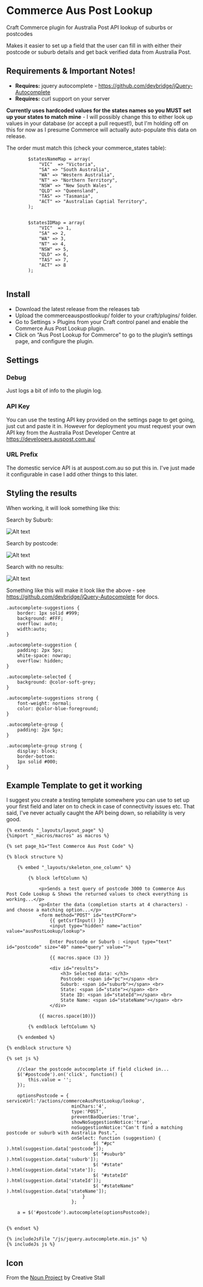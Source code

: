 # Commerce Aus Post Lookup

Craft Commerce plugin for Australia Post API lookup of suburbs or postcodes

Makes it easier to set up a field that the user can fill in with either their postcode or suburb details and get back verified data from Australia Post.

## Requirements & Important Notes!

* **Requires:** jquery autocomplete - https://github.com/devbridge/jQuery-Autocomplete
* **Requires:** curl support on your server

**Currently uses hardcoded values for the states names so you MUST set up your states to match mine** - I will possibly change this to either look up values in your database (or accept a pull request!), but I'm holding off on this for now as I presume Commerce will actually auto-populate this data on release.

The order must match this (check your commerce_states table):

```
        $statesNameMap = array(
            "VIC"  => "Victoria",
            "SA" => "South Australia",
            "WA" => "Western Australia",
            "NT" => "Northern Territory",
            "NSW" => "New South Wales",
            "QLD" => "Queensland",
            "TAS" => "Tasmania",
            "ACT" => "Australian Captial Territory",
        );


        $statesIDMap = array(
            "VIC"  => 1,
            "SA" => 2,
            "WA" => 3,
            "NT" => 4,
            "NSW" => 5,
            "QLD" => 6,
            "TAS" => 7,
            "ACT" => 8
        );


```

## Install

* Download the latest release from the releases tab
* Upload the commerceauspostlookup/ folder to your craft/plugins/ folder.
* Go to Settings > Plugins from your Craft control panel and enable the Commerce Aus Post Lookup plugin.
* Click on “Aus Post Lookup for Commerce” to go to the plugin’s settings page, and configure the plugin.

## Settings

### Debug

Just logs a bit of info to the plugin log.

### API Key

You can use the testing API key provided on the settings page to get going, just cut and paste it in.  However for deployment you must request your own API key from the Australia Post Developer Centre at https://developers.auspost.com.au/

### URL Prefix

The domestic service API is at auspost.com.au so put this in.  I've just made it configurable in case I add other things to this later.

## Styling the results

When working, it will look something like this:

Search by Suburb:

![Alt text](/screenshots/suburb.png?raw=true "Search by suburb")

Search by postcode:

![Alt text](/screenshots/postcode.png?raw=true "Search by postcode")

Search with no results:

![Alt text](/screenshots/noresults.png?raw=true "No results")

Something like this will make it look like the above - see https://github.com/devbridge/jQuery-Autocomplete for docs.

```
.autocomplete-suggestions { 
    border: 1px solid #999; 
    background: #FFF; 
    overflow: auto; 
    width:auto; 
}

.autocomplete-suggestion { 
    padding: 2px 5px; 
    white-space: nowrap; 
    overflow: hidden; 
}

.autocomplete-selected { 
    background: @color-soft-grey; 
}

.autocomplete-suggestions strong { 
    font-weight: normal; 
    color: @color-blue-foreground; 
}

.autocomplete-group { 
    padding: 2px 5px; 
}

.autocomplete-group strong { 
    display: block; 
    border-bottom: 
    1px solid #000; 
}
```

## Example Template to get it working

I suggest you create a testing template somewhere you can use to set up your first field and later on to check in case of connectivity issues etc.  That said, I've never actually caught the API being down, so reliability is very good.


```
{% extends "_layouts/layout_page" %}
{%import "_macros/macros" as macros %}

{% set page_h1="Test Commerce Aus Post Code" %}

{% block structure %}

    {% embed "_layouts/skeleton_one_column" %}
                    
        {% block leftColumn %}

            <p>Sends a test query of postcode 3000 to Commerce Aus Post Code Lookup & Shows the returned values to check everything is working...</p>
            <p>Enter the data (completion starts at 4 characters) - and choose a matching option...</p>
            <form method="POST" id="testPCForm">
                {{ getCsrfInput() }}
                <input type="hidden" name="action" value="ausPostLookup/lookup">
                
                Enter Postcode or Suburb : <input type="text" id="postcode" size="40" name="query" value="">

                {{ macros.space (3) }}

                <div id="results">
                    <h3> Selected data: </h3>
                    Postcode: <span id="pc"></span> <br>
                    Suburb: <span id="suburb"></span> <br>
                    State: <span id="state"></span> <br>
                    State ID: <span id="stateId"></span> <br>
                    State Name: <span id="stateName"></span> <br>
                </div>

            {{ macros.space(10)}}

        {% endblock leftColumn %}

    {% endembed %}

{% endblock structure %}

{% set js %}

    //clear the postcode autocomplete if field clicked in...
    $('#postcode').on('click', function() {
        this.value = '';
    });

    optionsPostcode = { serviceUrl:'/actions/commerceAusPostLookup/lookup', 
                        minChars:'4',
                        type:'POST',
                        preventBadQueries:'true',
                        showNoSuggestionNotice:'true',
                        noSuggestionNotice:"Can't find a matching postcode or suburb with Australia Post.",
                        onSelect: function (suggestion) {
                                $( "#pc" ).html(suggestion.data['postcode']);
                                $( "#suburb" ).html(suggestion.data['suburb']);
                                $( "#state" ).html(suggestion.data['state']);
                                $( "#stateId" ).html(suggestion.data['stateId']);
                                $( "#stateName" ).html(suggestion.data['stateName']);
                            }
                        };

    a = $('#postcode').autocomplete(optionsPostcode);


{% endset %}

{% includeJsFile "/js/jquery.autocomplete.min.js" %}
{% includeJs js %}

```

## Icon

From the [Noun Project](https://thenounproject.com/) by Creative Stall